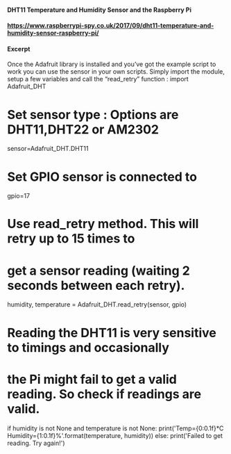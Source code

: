 #### DHT11 Temperature and Humidity Sensor and the Raspberry Pi
#### https://www.raspberrypi-spy.co.uk/2017/09/dht11-temperature-and-humidity-sensor-raspberry-pi/

#### Excerpt
Once the Adafruit library is installed and you’ve got the example script to work you can use the sensor in your own scripts. Simply import the module, setup a few variables and call the “read_retry” function :
import Adafruit_DHT
 
# Set sensor type : Options are DHT11,DHT22 or AM2302
sensor=Adafruit_DHT.DHT11
 
# Set GPIO sensor is connected to
gpio=17
 
# Use read_retry method. This will retry up to 15 times to
# get a sensor reading (waiting 2 seconds between each retry).
humidity, temperature = Adafruit_DHT.read_retry(sensor, gpio)
 
# Reading the DHT11 is very sensitive to timings and occasionally
# the Pi might fail to get a valid reading. So check if readings are valid.
if humidity is not None and temperature is not None:
  print('Temp={0:0.1f}*C  Humidity={1:0.1f}%'.format(temperature, humidity))
else:
  print('Failed to get reading. Try again!')
